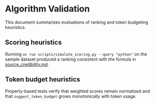 # Algorithm Validation

This document summarizes evaluations of ranking and token budgeting
heuristics.

## Scoring heuristics

Running `uv run scripts/simulate_scoring.py --query "python"` on the
sample dataset produced a ranking consistent with the formula in
[source_credibility.md](source_credibility.md).

## Token budget heuristics

Property-based tests verify that weighted scores remain normalized and
that `suggest_token_budget` grows monotonically with token usage.
